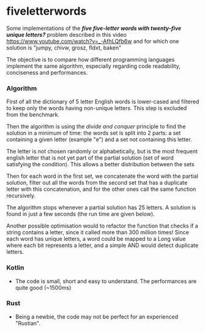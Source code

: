 # fiveletterwords

Some implementations of the  ***five five-letter words with twenty-five unique letters?*** problem described in this 
video https://www.youtube.com/watch?v=_-AfhLQfb6w and for which one solution is "jumpy, chivw, grosz, fldxt, baken"

The objective is to compare how different programming languages implement the same algorithm, especially
regarding code readability, conciseness and performances.

### Algorithm

First of all the dictionary of 5 letter English words is lower-cased and filtered to keep only the words having
non-unique letters. This step is excluded from the benchmark.

Then the algorithm is using the *divide and conquer* principle to find the solution in a minimum of time: the words set is
split into 2 parts: a set containing a given letter (example "e") and a set not containing this letter.

The letter is not chosen randomly or alphabetically, but is the most frequent english letter that is not yet part of the 
partial solution (set of word satisfying the condition). This allows a better distribution between the sets 

Then for each word in the first set, we concatenate the word with the partial solution, filter out all the words from the 
second set that has a duplicate letter with this concatenation, and for the other ones call the same function recursively.

The algorithm stops whenever a partial solution has 25 letters. A solution is found in just a few seconds (the run time 
are given below).

Another possible optimisation would to refactor the function that checks if a string contains a letter, since it called
more than 300 million times! Since each word has unique letters, a word could be mapped to a Long value where each bit
represents a letter, and a simple AND would detect duplicate letters.

### Kotlin

* The code is small, short and easy to understand. The performances are quite good (~1500ms)

### Rust

* Being a newbie, the code may not be perfect for an experienced "Rustian".
